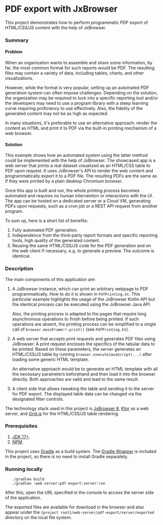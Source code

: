 # PDF export with JxBrowser

This project demonstrates how to perform programmatic PDF export of HTML/CSS/JS content
with the help of JxBrowser.

### Summary

#### Problem

When an organization wants to assemble and share some information, by far, 
the most common format for such reports would be PDF. The resulting files may 
contain a variety of data, including tables, charts, and other visualizations. 

However, while the format is very popular, setting up an automated PDF generation system 
can often impose challenges. Depending on the solution, the organization may be required 
to lock into a specific reporting tool and/or the developers may need to use a program library 
with a steep learning curve requiring proficiency to use effectively. Also, the fidelity 
of the generated content may not be as high as expected.

In many situations, it's preferable to use an alternative approach: render the content 
as HTML and print it to PDF via the built-in printing mechanism of a web browser.

#### Solution

This example shows how an automated system using the latter method could be implemented 
with the help of JxBrowser. The showcased app is a web server that prints a real dataset 
visualized as an HTML/CSS table to PDF upon request. It uses JxBrowser's API to render 
the web content and programmatically export it to a PDF file. The resulting PDFs 
are the same as if they were printed by a plain desktop Chromium browser.

Once this app is built and run, the whole printing process becomes automated and 
requires no human intervention or interactions with the UI. The app can be hosted on 
a dedicated server or a Cloud VM, generating PDFs upon requests, such as a cron job 
or a REST API request from another program.

To sum up, here is a short list of benefits:

1. Fully automated PDF generation.
2. Independence from the third-party report formats and specific reporting tools, 
   high quality of the generated content.
3. Reusing the same HTML/CSS/JS code for the PDF generation and on the web
   client if necessary, e.g. to generate a preview. The outcome is identical.

### Description

The main components of this application are:

1. A JxBrowser instance, which can print an arbitrary webpage to PDF programmatically.
   How to do it is shown in `PdfPrinting.kt`. This particular example highlights
   the usage of the JxBrowser Kotlin API but the identical process can be executed
   using the JxBrowser Java API.

   Also, the printing process is adapted to the pages that require long asynchronous
   operations to finish before being printed. If such operations are absent, the printing
   process can be simplified to a single call of `browser.mainFrame!!.print()`
   (see `PdfPrinting.kt`).

2. A web server that accepts print requests and generates PDF files using JxBrowser.
   A print request encloses the specifics of the tabular data to be printed. Based
   on these parameters, the server generates an HTML/CSS/JS table by running
   `browser.executeJavaScript(...)` after loading some generic HTML template.

   An alternative approach would be to generate an HTML template with all the
   necessary parameters beforehand and then load it into the browser directly.
   Both approaches are valid and lead to the same result.

3. A client side that allows tweaking the table and sending it to the server for PDF export.
   The displayed table data can be changed via the designated filter controls.

The technology stack used in this project is [JxBrowser 8][jxbrowser], [Ktor][ktor]
as a web server, and [Grid.js][gridjs] for the HTML/CSS/JS table rendering.

### Prerequisites

1. [JDK 17+][jdk].
2. [NPM][npm].

This project uses [Gradle][gradle] as a build system. The [Gradle Wrapper][gradle-wrapper]
is included in the project, so there is no need to install Gradle separately.

### Running locally

```shell
   ./gradlew build
   ./gradlew :web-server:pdf-export:server:run
```

After this, open the URL specified in the console to access the server side of the application.

The exported files are available for download in the browser and also appear
under the `{project root}/web-server/pdf-export/server/exported` directory
on the local file system.

[jxbrowser]: https://teamdev.com/jxbrowser
[ktor]: https://ktor.io
[gridjs]: https://gridjs.io
[jdk]: https://www.azul.com/downloads/#zulu
[npm]: https://nodejs.org/en/download
[gradle]: https://gradle.org
[gradle-wrapper]: https://docs.gradle.org/current/userguide/gradle_wrapper.html
